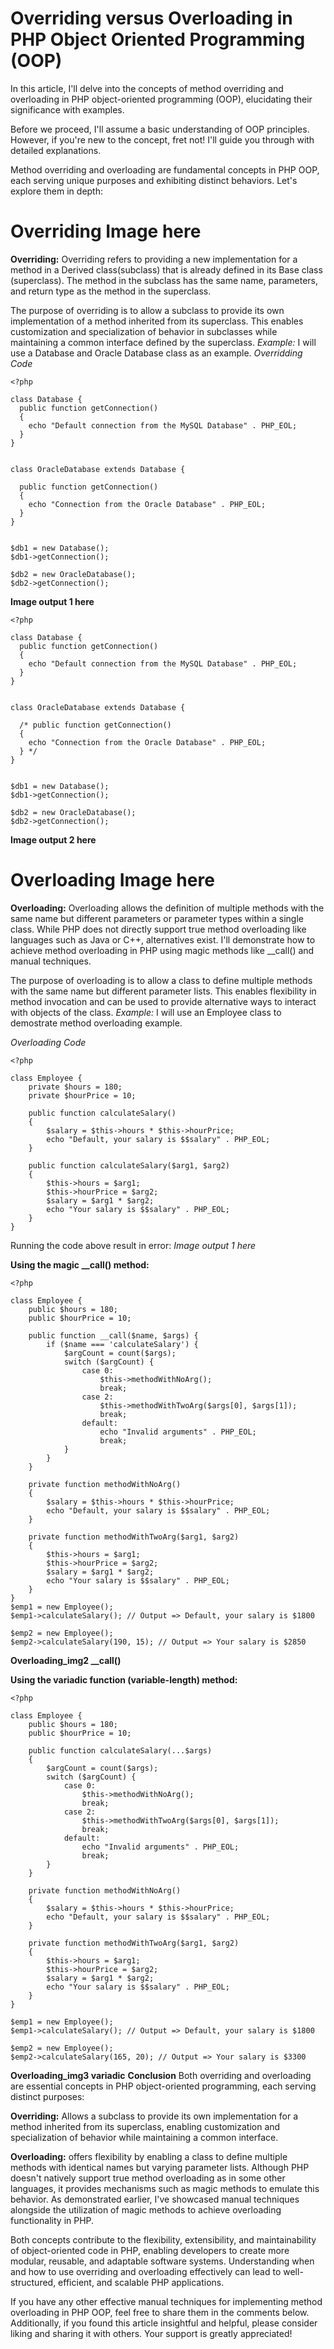 # Overriding versus Overloading in PHP Object Oriented Programming (OOP)

In this article, I'll delve into the concepts of method overriding and overloading in PHP object-oriented programming (OOP), elucidating their significance with examples.

Before we proceed, I'll assume a basic understanding of OOP principles. However, if you're new to the concept, fret not! I'll guide you through with detailed explanations.

Method overriding and overloading are fundamental concepts in PHP OOP, each serving unique purposes and exhibiting distinct behaviors. Let's explore them in depth:

# Overriding Image here

**Overriding:**
Overriding refers to providing a new implementation for a method in a Derived class(subclass) that is already defined in its Base class (superclass). The method in the subclass has the same name, parameters, and return type as the method in the superclass.

The purpose of overriding is to allow a subclass to provide its own implementation of a method inherited from its superclass. This enables customization and specialization of behavior in subclasses while maintaining a common interface defined by the superclass.
*Example:*
I will use a Database and Oracle Database class as an example.
*Overridding Code* 
```
<?php

class Database {
  public function getConnection()
  {
    echo "Default connection from the MySQL Database" . PHP_EOL;
  } 
}


class OracleDatabase extends Database {

  public function getConnection()
  {
    echo "Connection from the Oracle Database" . PHP_EOL;
  }
}


$db1 = new Database();
$db1->getConnection();

$db2 = new OracleDatabase();
$db2->getConnection();

```
**Image output 1 here**

```
<?php

class Database {
  public function getConnection()
  {
    echo "Default connection from the MySQL Database" . PHP_EOL;
  } 
}


class OracleDatabase extends Database {

  /* public function getConnection()
  {
    echo "Connection from the Oracle Database" . PHP_EOL;
  } */
}


$db1 = new Database();
$db1->getConnection();

$db2 = new OracleDatabase();
$db2->getConnection();
```
**Image output 2 here**

# Overloading Image here

**Overloading:**
Overloading allows the definition of multiple methods with the same name but different parameters or parameter types within a single class. While PHP does not directly support true method overloading like languages such as Java or C++, alternatives exist. I'll demonstrate how to achieve method overloading in PHP using magic methods like __call() and manual techniques.

The purpose of overloading is to allow a class to define multiple methods with the same name but different parameter lists. This enables flexibility in method invocation and can be used to provide alternative ways to interact with objects of the class.
*Example:*
I will use an Employee class to demostrate method overloading example.

*Overloading Code*
```
<?php

class Employee {
    private $hours = 180;
    private $hourPrice = 10;

    public function calculateSalary()
    {
        $salary = $this->hours * $this->hourPrice;
        echo "Default, your salary is $$salary" . PHP_EOL;   
    }
    
    public function calculateSalary($arg1, $arg2)
    {
        $this->hours = $arg1; 
        $this->hourPrice = $arg2; 
        $salary = $arg1 * $arg2;
        echo "Your salary is $$salary" . PHP_EOL;
    }
}
```
Running the code above result in error: 
*Image output 1 here*

**Using the magic __call() method:**
```
<?php

class Employee {
    public $hours = 180;
    public $hourPrice = 10;

    public function __call($name, $args) {
        if ($name === 'calculateSalary') {
            $argCount = count($args);
            switch ($argCount) {
                case 0:
                    $this->methodWithNoArg();
                    break;
                case 2:
                    $this->methodWithTwoArg($args[0], $args[1]);
                    break;
                default:
                    echo "Invalid arguments" . PHP_EOL;
                    break;
            }
        }
    }

    private function methodWithNoArg()
    {
        $salary = $this->hours * $this->hourPrice;
        echo "Default, your salary is $$salary" . PHP_EOL;
    }
    
    private function methodWithTwoArg($arg1, $arg2)
    {
        $this->hours = $arg1; 
        $this->hourPrice = $arg2; 
        $salary = $arg1 * $arg2;
        echo "Your salary is $$salary" . PHP_EOL;
    }
}
$emp1 = new Employee();
$emp1->calculateSalary(); // Output => Default, your salary is $1800

$emp2 = new Employee();
$emp2->calculateSalary(190, 15); // Output => Your salary is $2850
```
**Overloading_img2 __call()**

**Using the variadic function (variable-length) method:**
```
<?php

class Employee {
    public $hours = 180;
    public $hourPrice = 10;

    public function calculateSalary(...$args)
    {
        $argCount = count($args);
        switch ($argCount) {
            case 0:
                $this->methodWithNoArg();
                break;
            case 2:
                $this->methodWithTwoArg($args[0], $args[1]);
                break;
            default:
                echo "Invalid arguments" . PHP_EOL;
                break;
        }
    }

    private function methodWithNoArg()
    {
        $salary = $this->hours * $this->hourPrice;
        echo "Default, your salary is $$salary" . PHP_EOL;
    }
    
    private function methodWithTwoArg($arg1, $arg2)
    {
        $this->hours = $arg1; 
        $this->hourPrice = $arg2; 
        $salary = $arg1 * $arg2;
        echo "Your salary is $$salary" . PHP_EOL;
    }
}

$emp1 = new Employee();
$emp1->calculateSalary(); // Output => Default, your salary is $1800

$emp2 = new Employee();
$emp2->calculateSalary(165, 20); // Output => Your salary is $3300
```
**Overloading_img3 variadic**
**Conclusion**
Both overriding and overloading are essential concepts in PHP object-oriented programming, each serving distinct purposes:

**Overriding:** Allows a subclass to provide its own implementation for a method inherited from its superclass, enabling customization and specialization of behavior while maintaining a common interface.

**Overloading:** offers flexibility by enabling a class to define multiple methods with identical names but varying parameter lists. Although PHP doesn't natively support true method overloading as in some other languages, it provides mechanisms such as magic methods to emulate this behavior. As demonstrated earlier, I've showcased manual techniques alongside the utilization of magic methods to achieve overloading functionality in PHP.

Both concepts contribute to the flexibility, extensibility, and maintainability of object-oriented code in PHP, enabling developers to create more modular, reusable, and adaptable software systems. Understanding when and how to use overriding and overloading effectively can lead to well-structured, efficient, and scalable PHP applications.

If you have any other effective manual techniques for implementing method overloading in PHP OOP, feel free to share them in the comments below. Additionally, if you found this article insightful and helpful, please consider liking and sharing it with others. Your support is greatly appreciated!
